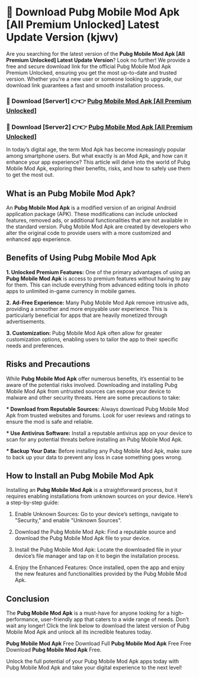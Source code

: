 # 🤖 Download Pubg Mobile Mod Apk [All Premium Unlocked] Latest Update Version (kjwv)

Are you searching for the latest version of the <strong>Pubg Mobile Mod Apk [All Premium Unlocked] Latest Update Version</strong>? Look no further! We provide a free and secure download link for the official Pubg Mobile Mod Apk Premium Unlocked, ensuring you get the most up-to-date and trusted version. Whether you're a new user or someone looking to upgrade, our download link guarantees a fast and smooth installation process.


<h3>📌 Download [Server1] 👉👉 <a href="https://hapymods.com?title=Pubg+Mobile+Mod+Apk&ref=3B1">Pubg Mobile Mod Apk [All Premium Unlocked]</a></h3>

<h3>📌 Download [Server2] 👉👉 <a href="https://hapymods.com?title=Pubg+Mobile+Mod+Apk&ref=3B1">Pubg Mobile Mod Apk [All Premium Unlocked]</a></h3>


In today’s digital age, the term Mod Apk has become increasingly popular among smartphone users. But what exactly is an Mod Apk, and how can it enhance your app experience? This article will delve into the world of Pubg Mobile Mod Apk, exploring their benefits, risks, and how to safely use them to get the most out.


<h2>What is an Pubg Mobile Mod Apk?</h2>

An <strong>Pubg Mobile Mod Apk</strong> is a modified version of an original Android application package (APK). These modifications can include unlocked features, removed ads, or additional functionalities that are not available in the standard version. Pubg Mobile Mod Apk are created by developers who alter the original code to provide users with a more customized and enhanced app experience.


<h2>Benefits of Using Pubg Mobile Mod Apk</h2>

<strong> 1. Unlocked Premium Features:</strong> One of the primary advantages of using an <strong>Pubg Mobile Mod Apk</strong> is access to premium features without having to pay for them. This can include everything from advanced editing tools in photo apps to unlimited in-game currency in mobile games.

<strong> 2. Ad-Free Experience:</strong> Many Pubg Mobile Mod Apk remove intrusive ads, providing a smoother and more enjoyable user experience. This is particularly beneficial for apps that are heavily monetized through advertisements.

<strong> 3. Customization:</strong> Pubg Mobile Mod Apk often allow for greater customization options, enabling users to tailor the app to their specific needs and preferences.


<h2>Risks and Precautions</h2>

While <strong>Pubg Mobile Mod Apk</strong> offer numerous benefits, it’s essential to be aware of the potential risks involved. Downloading and installing Pubg Mobile Mod Apk from untrusted sources can expose your device to malware and other security threats. Here are some precautions to take:

<strong> * Download from Reputable Sources:</strong> Always download Pubg Mobile Mod Apk from trusted websites and forums. Look for user reviews and ratings to ensure the mod is safe and reliable.

<strong> * Use Antivirus Software:</strong> Install a reputable antivirus app on your device to scan for any potential threats before installing an Pubg Mobile Mod Apk.

<strong> * Backup Your Data:</strong> Before installing any Pubg Mobile Mod Apk, make sure to back up your data to prevent any loss in case something goes wrong.


<h2>How to Install an Pubg Mobile Mod Apk</h2>

Installing an <strong>Pubg Mobile Mod Apk</strong> is a straightforward process, but it requires enabling installations from unknown sources on your device. Here’s a step-by-step guide:

 1. Enable Unknown Sources: Go to your device’s settings, navigate to "Security," and enable "Unknown Sources".

 2. Download the Pubg Mobile Mod Apk: Find a reputable source and download the Pubg Mobile Mod Apk file to your device.

 3. Install the Pubg Mobile Mod Apk: Locate the downloaded file in your device’s file manager and tap on it to begin the installation process.

 4. Enjoy the Enhanced Features: Once installed, open the app and enjoy the new features and functionalities provided by the Pubg Mobile Mod Apk.


<h2><strong>Conclusion</strong></h2>

The <strong>Pubg Mobile Mod Apk</strong> is a must-have for anyone looking for a high-performance, user-friendly app that caters to a wide range of needs. Don’t wait any longer! Click the link below to download the latest version of Pubg Mobile Mod Apk and unlock all its incredible features today.

<strong>Pubg Mobile Mod Apk</strong> Free Download Full <strong>Pubg Mobile Mod Apk</strong> Free Free Download <strong>Pubg Mobile Mod Apk</strong> Free.

Unlock the full potential of your Pubg Mobile Mod Apk apps today with Pubg Mobile Mod Apk and take your digital experience to the next level!